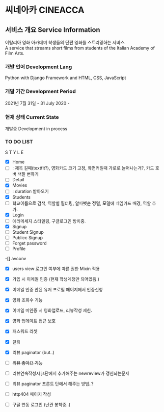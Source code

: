 # 씨네아카 CINEACCA 


## 서비스 개요 Service Information

이탈리아 영화 아카데미 학생들의 단편 영화를 스트리밍하는 서비스.  
A service that streams short films from students of the Italian Academy of Film Arts.

### 개발 언어 Development Lang

Python with Django Framework and HTML, CSS, JavaScript

### 개발 기간 Development Period

2021년 7월 31일 - 
31 July 2020 -


### 현재 상태 Current State

개발중
Development in process


### TO DO LIST 

S T Y L E

- [x] Home
- [ ] : 제목 길때(textfit?), 영화카드 크기 고정, 화면커질때 가로로 늘어나는거?, 카드 호버 색깔 변하기
- [ ] Detail
- [x] Movies
- [ ] : duration 받아오기
- [x] Students
- [ ] 학교이름으로 검색, 역할별 필터링, 알파벳순 정렬, 모델에 네임카드 배경, 역할 추가. 
- [x] Login
- [ ] 에러메세지 스타일링, 구글로그인 방치중. 
- [x] Signup
- [ ] Student Signup
- [ ] Publicc Signup
- [ ] Forget password
- [ ] Profile

-[] avconv


- [x] users view 로그인 여부에 따른 권한 Mixin 적용
- [x] 가입 시 이메일 인증 (현재 학생계정만 되어있음.)
- [x] 이메일 인증 안된 유저 프로필 페이지에서 인증신청 
- [x] 영화 조회수 기능
- [x] 이메일 미인증 시 영화업로드, 리뷰작성 제한.
- [x] 영화 업데이트 접근 보호
- [x] 패스워드 리셋
- [x] 탈퇴
- [x] 리뷰 paginator (but..)
- [ ] ~~리뷰 좋아요 기능~~

- [ ] 리뷰연속작성시 js단에서 추가해주는 newreview가 갱신되는문제
- [ ] 리뷰 paginator 프론트 단에서 해주는 방법..?
- [ ] http404 페이지 작성
- [ ] 구글 연동 로그인 (난관 봉착중..)


